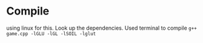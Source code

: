 # Compile
using linux for this. Look up the dependencies. Used terminal to compile
`g++ game.cpp -lGLU -lGL -lSOIL -lglut`

